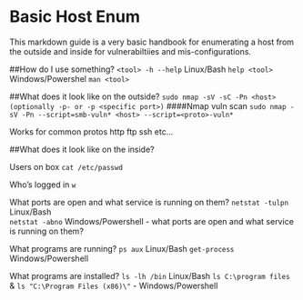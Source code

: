 # Basic Host Enum

This markdown guide is a very basic handbook for enumerating a host from the outside and inside for vulnerabiltiies and mis-configurations.

##How do I use something?
  `<tool> -h --help` Linux/Bash
  `help <tool>`  Windows/Powershel
  `man <tool>` 

##What does it look like on the outside?
  `sudo nmap -sV -sC -Pn <host>  (optionally -p- or -p <specific port>)`
  ####Nmap vuln scan
  `sudo nmap -sV -Pn --script=smb-vuln* <host> --script=<proto>-vuln*` 
  
Works for common protos
http 
ftp 
ssh
etc… 

##What does it look like on the inside?

  Users on box
  `cat /etc/passwd`
  
  Who’s logged in
  `w` 
  
  What ports are open and what service is running on them?
  `netstat -tulpn`    Linux/Bash  
  `netstat -abno`     Windows/Powershell - what ports are open and what service is running on them? 
  
  What programs are running? 
  `ps aux`   Linux/Bash
  `get-process`   Windows/Powershell 
  
  What programs are installed? 
  `ls -lh /bin`  Linux/Bash
  `ls C:\program files` & `ls "C:\Program Files (x86)\"`  - Windows/Powershell 
